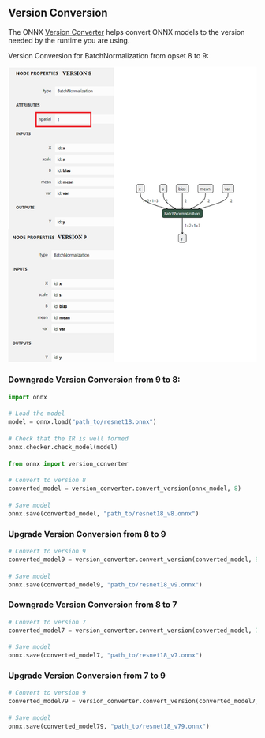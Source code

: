 <!--- SPDX-License-Identifier: Apache-2.0 -->

## Version Conversion

The ONNX [Version Converter](https://github.com/onnx/onnx/blob/master/docs/VersionConverter.md) helps convert ONNX models to the version needed by the runtime you are using.

Version Conversion for BatchNormalization from opset 8 to 9:

<img src="assets/batchnorm.png" />


### Downgrade Version Conversion from 9 to 8:

```python
import onnx

# Load the model
model = onnx.load("path_to/resnet18.onnx")

# Check that the IR is well formed
onnx.checker.check_model(model)

from onnx import version_converter

# Convert to version 8
converted_model = version_converter.convert_version(onnx_model, 8)

# Save model
onnx.save(converted_model, "path_to/resnet18_v8.onnx")
```

### Upgrade Version Conversion from 8 to 9

```python
# Convert to version 9
converted_model9 = version_converter.convert_version(converted_model, 9)

# Save model
onnx.save(converted_model9, "path_to/resnet18_v9.onnx")
```

### Downgrade Version Conversion from 8 to 7

```python
# Convert to version 7
converted_model7 = version_converter.convert_version(converted_model, 7)

# Save model
onnx.save(converted_model7, "path_to/resnet18_v7.onnx")
```

### Upgrade Version Conversion from 7 to 9

```python
# Convert to version 9
converted_model79 = version_converter.convert_version(converted_model7, 9)

# Save model
onnx.save(converted_model79, "path_to/resnet18_v79.onnx")
```
